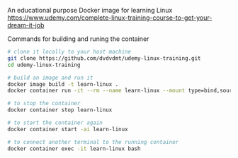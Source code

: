 An educational purpose Docker image for learning Linux https://www.udemy.com/complete-linux-training-course-to-get-your-dream-it-job

Commands for building and runing the container
```bash
# clone it locally to your host machine
git clone https://github.com/dvdvdmt/udemy-linux-training.git
cd udemy-linux-training

# build an image and run it
docker image build -t learn-linux .
docker container run -it --rm --name learn-linux --mount type=bind,source="$(pwd)"/playground,target=/root/playground learn-linux

# to stop the container
docker container stop learn-linux

# to start the container again
docker container start -ai learn-linux

# to connect another terminal to the running container
docker container exec -it learn-linux bash
```